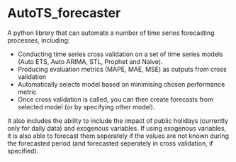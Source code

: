 # AutoTS_forecaster

A python library that can automate a number of time series forecasting processes, including:

- Conducting time series cross validation on a set of time series models (Auto ETS, Auto ARIMA, STL, Prophet and Naive).
- Producing evaluation metrics (MAPE, MAE, MSE) as outputs from cross validation
- Automatically selects model based on minimising chosen performance metric
- Once cross validation is called, you can then create forecasts from selected model (or by specifying other model).

It also includes the ability to include the impact of public holidays (currently only for daily data) and exogenous variables. If using exogenous variables, it is also able to forecast them seperately if the values are not known during the forecasted period (and forecasted seperately in cross validation, if specified).
